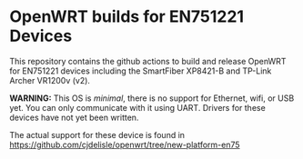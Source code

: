 # OpenWRT builds for EN751221 Devices

This repository contains the github actions to build and release
OpenWRT for EN751221 devices including the SmartFiber XP8421-B and
TP-Link Archer VR1200v (v2).

**WARNING:** This OS is *minimal*, there is no support for Ethernet,
wifi, or USB yet. You can only communicate with it using UART. Drivers
for these devices have not yet been written.

The actual support for these device is found in https://github.com/cjdelisle/openwrt/tree/new-platform-en75
